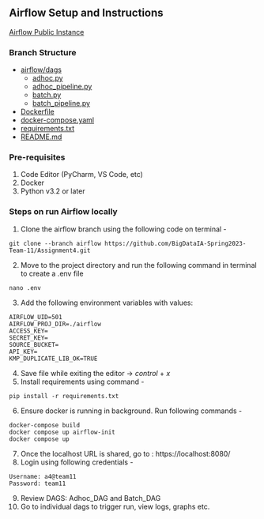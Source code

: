## Airflow Setup and Instructions

<a href="http://23.21.117.161:8080/home" target="_blank">Airflow Public Instance</a>


### Branch Structure

* [airflow/dags](./airflow/dags)
  * [adhoc.py](./airflow/dags/adhoc.py)
  * [adhoc_pipeline.py](./airflow/dags/adhoc_pipeline.py)
  * [batch.py](./airflow/dags/batch.py)
  * [batch_pipeline.py](./airflow/dags/batch_pipeline.py)
* [Dockerfile](./Dockerfile)
* [docker-compose.yaml](./docker-compose.yaml)
* [requirements.txt](./requirements.txt)
* [README.md](./README.md)

### Pre-requisites

1. Code Editor (PyCharm, VS Code, etc)
2. Docker
3. Python v3.2 or later

### Steps on run Airflow locally

1. Clone the airflow branch using the following code on terminal - 
````
git clone --branch airflow https://github.com/BigDataIA-Spring2023-Team-11/Assignment4.git
````
2. Move to the project directory and run the following command in terminal to create a .env file
````
nano .env
````
3. Add the following environment variables with values:
```
AIRFLOW_UID=501
AIRFLOW_PROJ_DIR=./airflow
ACCESS_KEY=
SECRET_KEY=
SOURCE_BUCKET=
API_KEY=
KMP_DUPLICATE_LIB_OK=TRUE
```
4. Save file while exiting the editor -> *control* + *x* 
5. Install requirements using command - 
```commandline
pip install -r requirements.txt
```
6. Ensure docker is running in background. Run following commands - 
```commandline
docker-compose build
docker compose up airflow-init
docker compose up
```
7. Once the localhost URL is shared, go to : https://localhost:8080/
8. Login using following credentials -
```commandline
Username: a4@team11
Password: team11
```
9. Review DAGS: Adhoc_DAG and Batch_DAG
10. Go to individual dags to trigger run, view logs, graphs etc.




